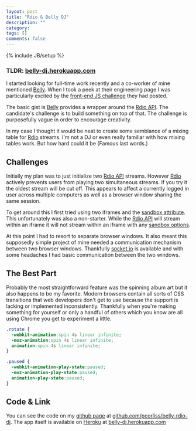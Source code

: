 ```yaml
---
layout: post
title: "Rdio & Belly DJ"
description: ""
category: 
tags: []
comments: false
---
```

{% include JB/setup %}

### TLDR: [belly-dj.herokuapp.com](http://belly-dj.herokuapp.com/)

I started looking for full-time work recently and a co-worker of mine mentioned [Belly](https://tech.bellycard.com/join/).
When I took a peek at their engineering page I was particularly excited by the [front-end JS challenge](https://tech.bellycard.com/join/#javascript-audio-player) they had posted.

The basic gist is [Belly](https://tech.bellycard.com/join/) provides a wrapper around the [Rdio API](http://www.rdio.com/developers/docs/web-service/index/).
The candidate's challenge is to build something on top of that.
The challenge is purposefully vague in order to encourage creativity.

In my case I thought it would be neat to create some semblance of a mixing table for [Rdio](http://www.rdio.com/home/en-us/) streams.
I'm not a DJ or even really familiar with how mixing tables work.
But how hard could it be (Famous last words.)

## Challenges

Initially my plan was to just initialize two [Rdio API](http://www.rdio.com/developers/docs/web-playback/index/) streams.
However [Rdio](http://www.rdio.com/home/en-us/) actively prevents users from playing two simultaneous streams.
If you try it the oldest stream will be cut off.
This appears to affect a currently logged in user across multiple computers as well as a browser window sharing the same session.

To get around this I first tried using two iframes and the [sandbox attribute](http://www.w3schools.com/tags/att_iframe_sandbox.asp).
This unfortunately was also a non-starter.
While the [Rdio API](http://www.rdio.com/developers/docs/web-playback/index/) will stream within an iframe it will not stream within an iframe with any [sandbox options](http://www.w3schools.com/tags/att_iframe_sandbox.asp).

At this point I had to resort to separate browser windows.
It also meant this supposedly simple project of mine needed a communication mechanism between two browser windows.
Thankfully [socket.io](http://socket.io/) is available and with some headaches I had basic communication between the two windows.

## The Best Part

Probably the most straightforward feature was the spinning album art but it also happens to be my favorite.
Modern browsers contain all sorts of CSS transitions that web developers don't get to use because the support is lacking or implemented inconsistently.
Thankfully when you're making something for yourself or only a handful of others which you know are all using Chrome you get to experiment a little.

```CSS
.rotate {
  -webkit-animation:spin 4s linear infinite;
  -moz-animation:spin 4s linear infinite;
  animation:spin 4s linear infinite;
}

.paused {
  -webkit-animation-play-state:paused;
  -moz-animation-play-state:paused;
  animation-play-state:paused;
}
```

## Code & Link

You can see the code on my [github page](https://github.com/pcorliss) at [github.com/pcorliss/belly-rdio-dj](https://github.com/pcorliss/belly-rdio-dj).
The app itself is available on [Heroku](https://www.heroku.com/) at [belly-dj.herokuapp.com](http://belly-dj.herokuapp.com/)

